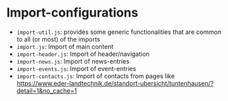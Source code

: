 # Import-configurations

- `import-util.js`: provides some generic functionalities that are common to all (or most) of the imports
- `import.js`: Import of main content
- `import-header.js`: Import of header/navigation
- `import-news.js`: Import of news-entries
- `import-events.js`: Import of event-entries
- `import-contacts.js`: Import of contacts from pages like https://www.eder-landtechnik.de/standort-ubersicht/tuntenhausen/?detail=1&no_cache=1

